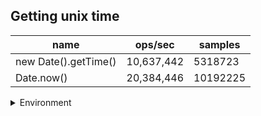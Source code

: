 ## Getting unix time

|name|ops/sec|samples|
|-|-|-|
|new Date().getTime()|10,637,442|5318723|
|Date.now()|20,384,446|10192225|


<details>
<summary>Environment</summary>

* __Machine:__ linux x64 | 4 vCPUs | 7.6GB Mem
* __Run:__ Fri Oct 17 2025 17:29:50 GMT+0000 (Coordinated Universal Time)
* __Node:__ `v22.15.1`
</details>

<!--
{"environment":{"platform":"linux","arch":"x64","cpus":4,"totalMemory":7.59783935546875},"benchmarks":[{"name":"new Date().getTime()","samples":5318723,"opsSec":10637442.021596683},{"name":"Date.now()","samples":10192225,"opsSec":20384446.65695075}]}-->
